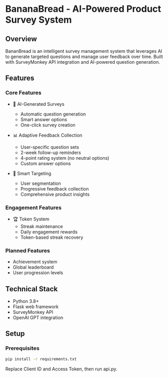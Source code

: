 # BananaBread - AI-Powered Product Survey System

## Overview
BananBread is an intelligent survey management system that leverages AI to generate targeted questions and manage user feedback over time. Built with SurveyMonkey API integration and AI-powered question generation.

## Features

### Core Features
- 🤖 AI-Generated Surveys
  - Automatic question generation
  - Smart answer options
  - One-click survey creation
  
- 📊 Adaptive Feedback Collection
  - User-specific question sets
  - 2-week follow-up reminders
  - 4-point rating system (no neutral options)
  - Custom answer options
  
- 🎯 Smart Targeting
  - User segmentation
  - Progressive feedback collection
  - Comprehensive product insights

### Engagement Features
- 🏆 Token System
  - Streak maintenance
  - Daily engagement rewards
  - Token-based streak recovery

### Planned Features
- Achievement system
- Global leaderboard
- User progression levels

## Technical Stack
- Python 3.8+
- Flask web framework
- SurveyMonkey API
- OpenAI GPT integration

## Setup

### Prerequisites
```bash
pip install -r requirements.txt
```

Replace Client ID and Access Token, then run api.py.